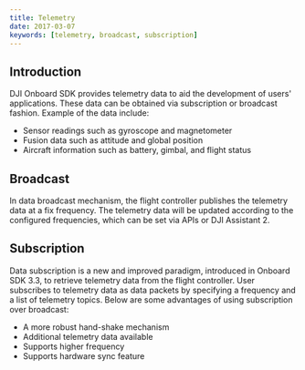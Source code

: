 ```yaml
---
title: Telemetry
date: 2017-03-07
keywords: [telemetry, broadcast, subscription]
---
```


## Introduction

DJI Onboard SDK provides telemetry data to aid the development of users' applications. These data can be obtained via subscription or broadcast fashion. Example of the data include: 
* Sensor readings such as gyroscope and magnetometer
* Fusion data such as attitude and global position
* Aircraft information such as battery, gimbal, and flight status


## Broadcast

In data broadcast mechanism, the flight controller publishes the telemetry data at a fix frequency. The telemetry data will be updated according to the configured frequencies, which can be set via APIs or DJI Assistant 2. 

## Subscription

Data subscription is a new and improved paradigm, introduced in Onboard SDK 3.3, to retrieve telemetry data from the flight controller. User subscribes to telemetry data as data packets by specifying a frequency and a list of telemetry topics. Below are some advantages of using subscription over broadcast:
* A more robust hand-shake mechanism
* Additional telemetry data available
* Supports higher frequency
* Supports hardware sync feature
